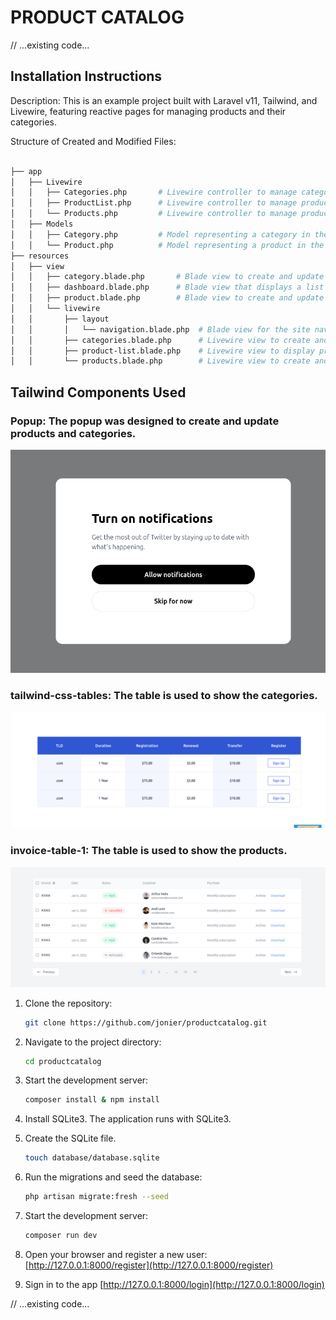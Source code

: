 # PRODUCT CATALOG

// ...existing code...

## Installation Instructions

Description: This is an example project built with Laravel v11, Tailwind, and Livewire, featuring reactive pages for managing products and their categories.

Structure of Created and Modified Files:

   ```sh

├── app
│   ├── Livewire
│   │   ├── Categories.php       # Livewire controller to manage category logic.
│   │   ├── ProductList.php      # Livewire controller to manage product listing.
│   │   └── Products.php         # Livewire controller to manage products.
│   ├── Models
│   │   ├── Category.php         # Model representing a category in the database.
│   │   └── Product.php          # Model representing a product in the database.
├── resources
│   ├── view
│   │   ├── category.blade.php       # Blade view to create and update categories.
│   │   ├── dashboard.blade.php      # Blade view that displays a list of products.
│   │   ├── product.blade.php        # Blade view to create and update products.
│   │   └── livewire
│   │       ├── layout
│   │       │   └── navigation.blade.php  # Blade view for the site navigation layout.
│   │       ├── categories.blade.php      # Livewire view to create and update categories.
│   │       ├── product-list.blade.php    # Livewire view to display product list.
│   │       └── products.blade.php        # Livewire view to create and update products.


   ```

## Tailwind Components Used

### Popup: The popup was designed to create and update products and categories.
![App Screenshot](public/images/popup.png)


### tailwind-css-tables: The table is used to show the categories.
![App Screenshot](public/images/table1.png)


### invoice-table-1: The table is used to show the products.
![App Screenshot](public/images/table2.png)


1. Clone the repository:
   ```sh
   git clone https://github.com/jonier/productcatalog.git
   ```

2. Navigate to the project directory:
   ```sh
   cd productcatalog
   ```

3. Start the development server:
   ```sh
   composer install & npm install
   ```

4. Install SQLite3. The application runs with SQLite3.


5. Create the SQLite file.
   ```sh
   touch database/database.sqlite
   ```

6. Run the migrations and seed the database:
   ```sh
   php artisan migrate:fresh --seed
   ```

7. Start the development server:
   ```sh
   composer run dev
   ```

8. Open your browser and register a new user:
    [http://127.0.0.1:8000/register](http://127.0.0.1:8000/register)
    

9. Sign in to the app
    [http://127.0.0.1:8000/login](http://127.0.0.1:8000/login)

// ...existing code...
